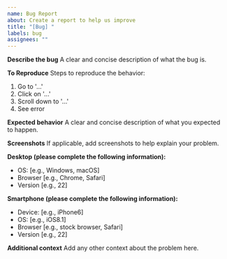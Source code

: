 ```yaml
---
name: Bug Report
about: Create a report to help us improve
title: "[Bug] "
labels: bug
assignees: ""
---
```


**Describe the bug**
A clear and concise description of what the bug is.

**To Reproduce**
Steps to reproduce the behavior:

1. Go to '...'
2. Click on '...'
3. Scroll down to '...'
4. See error

**Expected behavior**
A clear and concise description of what you expected to happen.

**Screenshots**
If applicable, add screenshots to help explain your problem.

**Desktop (please complete the following information):**

- OS: [e.g., Windows, macOS]
- Browser [e.g., Chrome, Safari]
- Version [e.g., 22]

**Smartphone (please complete the following information):**

- Device: [e.g., iPhone6]
- OS: [e.g., iOS8.1]
- Browser [e.g., stock browser, Safari]
- Version [e.g., 22]

**Additional context**
Add any other context about the problem here.
